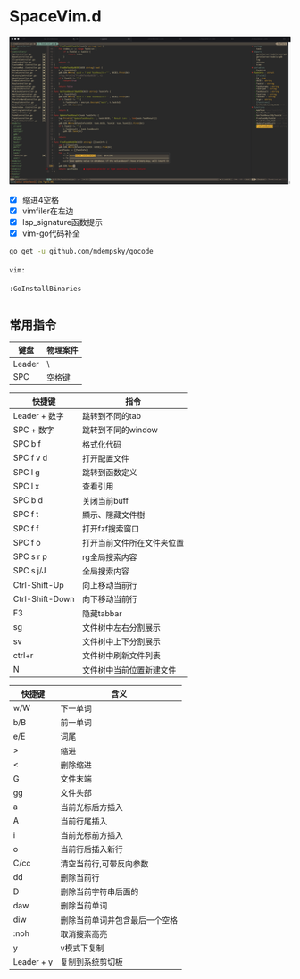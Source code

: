 # SpaceVim.d
![image](image/vim.jpg)

- [x] 缩进4空格
- [x] vimfiler在左边
- [x] lsp_signature函数提示
- [x] vim-go代码补全

```bash
go get -u github.com/mdempsky/gocode

vim:

:GoInstallBinaries

```

#
## 常用指令

| 键盘   | 物理案件 |
| ------ | -------- |
| Leader | \        |
| SPC    | 空格键         |

| 快捷键          | 指令               |
| --------------- | ------------------ |
| Leader + 数字   | 跳转到不同的tab    |
| SPC + 数字      | 跳转到不同的window |
| SPC b f         | 格式化代码         |
| SPC f v d       | 打开配置文件       |
| SPC l g         | 跳转到函数定义     |
| SPC l x         | 查看引用           |
| SPC b d         | 关闭当前buff       |
| SPC f t         | 顯示、隱藏文件樹   |
| SPC f f         | 打开fzf搜索窗口    |
| SPC f o         | 打开当前文件所在文件夹位置| 
| SPC s r p       | rg全局搜索内容     |
| SPC s j/J       | 全局搜索内容       |
| Ctrl-Shift-Up   | 向上移动当前行     |
| Ctrl-Shift-Down | 向下移动当前行     |
| F3              | 隐藏tabbar         |
| sg              | 文件树中左右分割展示 |
| sv              | 文件树中上下分割展示 |
| ctrl+r          | 文件树中刷新文件列表 |
| N               | 文件树中当前位置新建文件|

| 快捷键 | 含义                           |
| ------ | ------------------------------ |
| w/W    | 下一单词                       |
| b/B    | 前一单词                       |
| e/E    | 词尾                           |
| >      | 缩进                           |
| <      | 删除缩进                       |
| G      | 文件末端                       |
| gg     | 文件头部                       |
| a      | 当前光标后方插入               |
| A      | 当前行尾插入                   |
| i      | 当前光标前方插入               |
| o      | 当前行后插入新行               |
| C/cc   | 清空当前行,可带反向参数        |
| dd     | 删除当前行                     |
| D      | 删除当前字符串后面的           |
| daw    | 删除当前单词                   |
| diw    | 删除当前单词并包含最后一个空格 |
| :noh   | 取消搜索高亮                   |
| y      | v模式下复制                    |	
| Leader + y| 复制到系统剪切板            |

